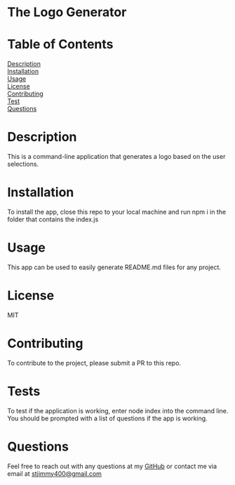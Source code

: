 # The Logo Generator

# Table of Contents

[Description](#description)
<br>[Installation](#installation)
<br>[Usage](#usage)
<br>[License](#license)
<br>[Contributing](#contributing)
<br>[Test](#tests)
<br>[Questions](#questions)

# Description

This is a command-line application that generates a logo based on the user selections.

# Installation

To install the app, close this repo to your local machine and run npm i in the folder that contains the index.js

# Usage

This app can be used to easily generate README.md files for any project.

# License

MIT

# Contributing

To contribute to the project, please submit a PR to this repo.

# Tests

To test if the application is working, enter node index into the command line. You should be prompted with a list of questions if the app is working.

# Questions

Feel free to reach out with any questions at my [GitHub](https://github.com/DanielG808) or contact me via email at stjimmy400@gmail.com
